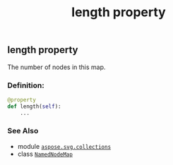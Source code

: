 ﻿---
title: length property
second_title: Aspose.SVG for Python via .NET API References
description: 
type: docs
weight: 100
url: /python-net/aspose.svg.collections/namednodemap/length/
is_root: false
---

## length property


The number of nodes in this map.
### Definition:
```python
@property
def length(self):
    ...
```

### See Also
* module [`aspose.svg.collections`](../../)
* class [`NamedNodeMap`](/svg/python-net/aspose.svg.collections/namednodemap)
